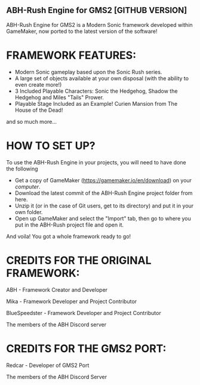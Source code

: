 ## ABH-Rush Engine for GMS2 [GITHUB VERSION]
ABH-Rush Engine for GMS2 is a Modern Sonic framework developed within GameMaker, now ported to the latest version of the software!

# FRAMEWORK FEATURES:
* Modern Sonic gameplay based upon the Sonic Rush series.
* A large set of objects available at your own disposal (with the ability to even create more!)
* 3 Included Playable Characters: Sonic the Hedgehog, Shadow the Hedgehog and Miles "Tails" Prower.
* Playable Stage Included as an Example! Curien Mansion from The House of the Dead!

and so much more...

# HOW TO SET UP?
To use the ABH-Rush Engine in your projects, you will need to have done the following
* Get a copy of GameMaker (https://gamemaker.io/en/download) on your *computer*.
* Download the latest commit of the ABH-Rush Engine project folder from here.
* Unzip it (or in the case of Git users, get to its directory) and put it in your own folder.
* Open up GameMaker and select the "Import" tab, then go to where you put in the ABH-Rush project file and open it.

And voila! You got a whole framework ready to go!

# CREDITS FOR THE ORIGINAL FRAMEWORK:
ABH - Framework Creator and Developer


Mika - Framework Developer and Project Contributor


BlueSpeedster - Framework Developer and Project Contributor


The members of the ABH Discord server

# CREDITS FOR THE GMS2 PORT:
Redcar - Developer of GMS2 Port


The members of the ABH Discord Server

